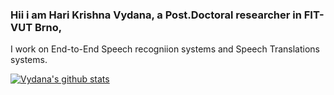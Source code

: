 ### Hii i am Hari Krishna Vydana, a Post.Doctoral researcher in FIT-VUT Brno,
I work on End-to-End Speech recogniion systems and Speech Translations systems.

<!---(dark, radical, merko, gruvbox, tokyonight, onedark, cobalt, synthwave, highcontrast, dracula) -->

[![Vydana's github stats](https://github-readme-stats.vercel.app/api?username=HariKrishna-Vydana&show_icons=true&theme=tokyonight)](https://github.com/anuraghazra/github-readme-stats)


